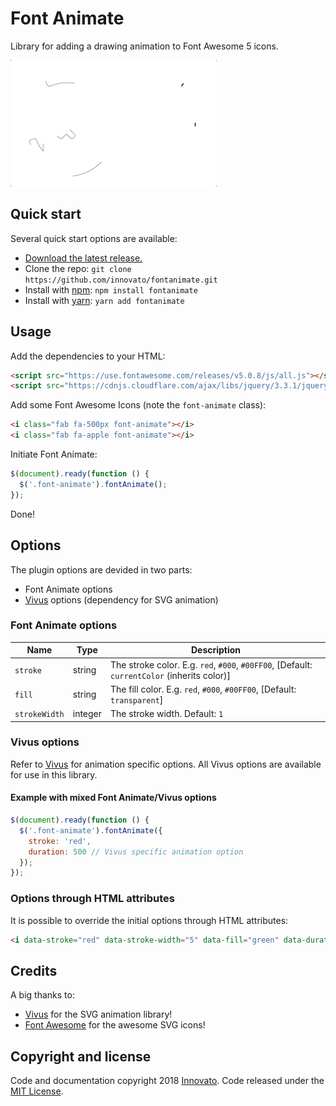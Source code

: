 # Font Animate
Library for adding a drawing animation to Font Awesome 5 icons.

![Font Animate Preview](https://raw.githubusercontent.com/innovato/fontanimate/master/assets/fontanimate-preview.gif)

## Quick start
Several quick start options are available:

- [Download the latest release.](https://github.com/innovato/fontanimate/archive/master.zip)
- Clone the repo: `git clone https://github.com/innovato/fontanimate.git`
- Install with [npm](https://www.npmjs.com/): `npm install fontanimate`
- Install with [yarn](https://yarnpkg.com/): `yarn add fontanimate`

## Usage
Add the dependencies to your HTML:
```html
<script src="https://use.fontawesome.com/releases/v5.0.8/js/all.js"></script>
<script src="https://cdnjs.cloudflare.com/ajax/libs/jquery/3.3.1/jquery.min.js"></script>
```

Add some Font Awesome Icons (note the `font-animate` class):
```html
<i class="fab fa-500px font-animate"></i>
<i class="fab fa-apple font-animate"></i>
```

Initiate Font Animate:

```javascript
$(document).ready(function () {
  $('.font-animate').fontAnimate();
});
```
Done!

## Options
The plugin options are devided in two parts:
* Font Animate options
* [Vivus](https://github.com/maxwellito/vivus) options (dependency for SVG animation)

### Font Animate options
| Name        | Type     | Description |
|-------------|----------|-------------|
|`stroke`     | string   | The stroke color. E.g. `red`, `#000`, `#00FF00`, [Default: `currentColor` (inherits color)] |
|`fill`       | string   | The fill color. E.g. `red`, `#000`, `#00FF00`, [Default: `transparent`] |
|`strokeWidth`| integer  | The stroke width. Default: `1` |

### Vivus options
Refer to [Vivus](https://github.com/maxwellito/vivus) for animation specific options. All Vivus options are available for use in this library.

#### Example with mixed Font Animate/Vivus options
```javascript
$(document).ready(function () {
  $('.font-animate').fontAnimate({
    stroke: 'red',
    duration: 500 // Vivus specific animation option
  });
});
```

### Options through HTML attributes
It is possible to override the initial options through HTML attributes:
```html
<i data-stroke="red" data-stroke-width="5" data-fill="green" data-duration="1000" class="fab fa-apple font-animate"></i>
```

## Credits
A big thanks to:
- [Vivus](https://github.com/maxwellito/vivus) for the SVG animation library!
- [Font Awesome](https://github.com/FortAwesome/Font-Awesome) for the awesome SVG icons!


## Copyright and license
Code and documentation copyright 2018 [Innovato](https://innovato.nl/). Code released under the [MIT License](https://github.com/innovato/fontanimate/blob/master/LICENSE).
